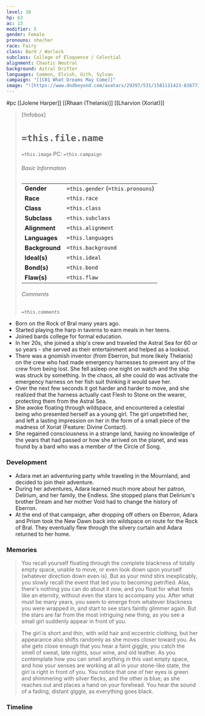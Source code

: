 ```yaml
---
level: 10
hp: 63
ac: 13
modifier: 5
gender: Female
pronouns: she/her
race: Fairy
class: Bard / Warlock
subclass: College of Eloquence / Celestial
alignment: Chaotic Neutral
background: Astral Drifter
languages: Common, Elvish, Gith, Sylvan
campaign: "[[C01 What Dreams May Come]]"
image: "![https://www.dndbeyond.com/avatars/29397/531/1581111423-83677373.jpeg|250](https://www.dndbeyond.com/avatars/29397/531/1581111423-83677373.jpeg)"
---
```

 #pc [[Jolene Harper]] [[Rhaan (Thelanis)]] [[Lharvion (Xoriat)]]

> [!infobox]
> # `=this.file.name`
> `=this.image`
> PC: `=this.campaign`
> ###### Basic Information
> |  |  |
> | ---- | ---- |
> | **Gender** | `=this.gender` (`=this.pronouns`) |
> | **Race** | `=this.race` |
> | **Class** | `=this.class` |
> | **Subclass** | `=this.subclass` |
> | **Alignment** | `=this.alignment` |
> | **Languages** | `=this.languages` |
> | **Background** | `=this.background` |
> | **Ideal(s)** | `=this.ideal` |
> | **Bond(s)** | `=this.bond` |
> | **Flaw(s)** | `=this.flaw` |
> ###### Comments
> `=this.comments`

 * Born on the Rock of Bral many years ago.
 * Started playing the harp in taverns to earn meals in her teens.
 * Joined bards college for formal education.
 * In her 20s, she joined a ship's crew and traveled the Astral Sea for 60 or so years - she served as their entertainment and helped as a lookout.
 * There was a gnomish inventor (from Eberron, but more likely Thelanis) on the crew who had made emergency harnesses to prevent any of the crew from being lost. She fell asleep one night on watch and the ship was struck by something. In the chaos, all she could do was activate the emergency harness on her fish suit thinking it would save her.
 * Over the next few seconds it got harder and harder to move, and she realized that the harness actually cast Flesh to Stone on the wearer, protecting them from the Astral Sea.
 * She awoke floating through wildspace, and encountered a celestial being who presented herself as a young girl. The girl unpetrified her, and left a lasting impression on her in the form of a small piece of the madness of Xoriat (Feature: Divine Contact).
 * She regained consciousness in a strange land, having no knowledge of the years that had passed or how she arrived on the planet, and was found by a bard who was a member of the Circle of Song.

### Development

* Adara met an adventuring party while traveling in the Mournland, and decided to join their adventure.
* During her adventures, Adara learned much more about her patron, Delirium, and her family, the Endless. She stopped plans that Delirium's brother Dream and her mother Void had to change the history of Eberron.
* At the end of that campaign, after dropping off others on Eberron, Adara and Prism took the New Dawn back into wildspace on route for the Rock of Bral. They eventually flew through the silvery curtain and Adara returned to her home.

### Memories

> You recall yourself floating through the complete blackness of totally empty space, unable to move, or even look down upon yourself (whatever direction down even is). But as your mind stirs inexplicably, you slowly recall the event that led you to becoming petrified. Alas, there's nothing you can do about it now, and you float for what feels like an eternity, without even the stars to accompany you. After what must be many years, you seem to emerge from whatever blackness you were wrapped in, and start to see stars faintly glimmer again. But the stars are far from the most intriguing new thing, as you see a small girl suddenly appear in front of you.

> The girl is short and thin, with wild hair and eccentric clothing, but her appearance also shifts randomly as she moves closer toward you. As she gets close enough that you hear a faint giggle, you catch the smell of sweat, late nights, sour wine, and old leather. As you contemplate how you can smell anything in this vast empty space, and how your senses are working at all in your stone-like state, the girl is right in front of you. You notice that one of her eyes is green and shimmering with silver flecks, and the other is blue; as she reaches out and places a hand on your forehead. You hear the sound of a fading, distant giggle, as everything goes black.

### Timeline

